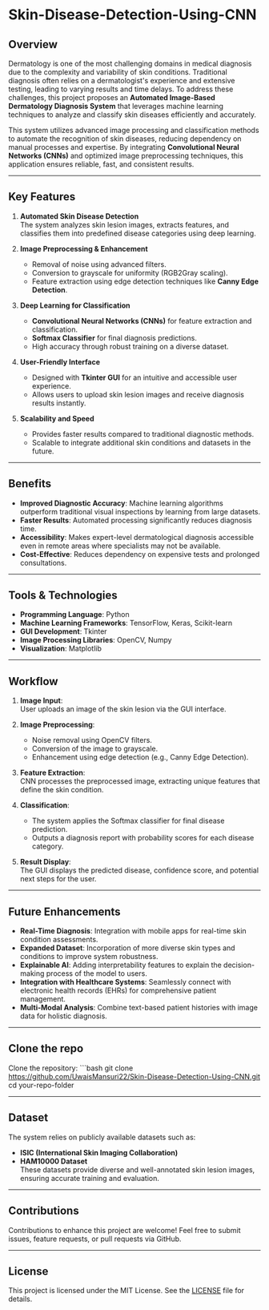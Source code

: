 # Skin-Disease-Detection-Using-CNN

## Overview

Dermatology is one of the most challenging domains in medical diagnosis due to the complexity and variability of skin conditions. Traditional diagnosis often relies on a dermatologist's experience and extensive testing, leading to varying results and time delays. To address these challenges, this project proposes an **Automated Image-Based Dermatology Diagnosis System** that leverages machine learning techniques to analyze and classify skin diseases efficiently and accurately.

This system utilizes advanced image processing and classification methods to automate the recognition of skin diseases, reducing dependency on manual processes and expertise. By integrating **Convolutional Neural Networks (CNNs)** and optimized image preprocessing techniques, this application ensures reliable, fast, and consistent results.

---

## Key Features

1. **Automated Skin Disease Detection**  
   The system analyzes skin lesion images, extracts features, and classifies them into predefined disease categories using deep learning.

2. **Image Preprocessing & Enhancement**  
   - Removal of noise using advanced filters.  
   - Conversion to grayscale for uniformity (RGB2Gray scaling).  
   - Feature extraction using edge detection techniques like **Canny Edge Detection**.  

3. **Deep Learning for Classification**  
   - **Convolutional Neural Networks (CNNs)** for feature extraction and classification.  
   - **Softmax Classifier** for final diagnosis predictions.  
   - High accuracy through robust training on a diverse dataset.

4. **User-Friendly Interface**  
   - Designed with **Tkinter GUI** for an intuitive and accessible user experience.  
   - Allows users to upload skin lesion images and receive diagnosis results instantly.

5. **Scalability and Speed**  
   - Provides faster results compared to traditional diagnostic methods.  
   - Scalable to integrate additional skin conditions and datasets in the future.

---

## Benefits

- **Improved Diagnostic Accuracy**: Machine learning algorithms outperform traditional visual inspections by learning from large datasets.  
- **Faster Results**: Automated processing significantly reduces diagnosis time.  
- **Accessibility**: Makes expert-level dermatological diagnosis accessible even in remote areas where specialists may not be available.  
- **Cost-Effective**: Reduces dependency on expensive tests and prolonged consultations.  

---

## Tools & Technologies

- **Programming Language**: Python  
- **Machine Learning Frameworks**: TensorFlow, Keras, Scikit-learn  
- **GUI Development**: Tkinter  
- **Image Processing Libraries**: OpenCV, Numpy  
- **Visualization**: Matplotlib  

---

## Workflow

1. **Image Input**:  
   User uploads an image of the skin lesion via the GUI interface.

2. **Image Preprocessing**:  
   - Noise removal using OpenCV filters.  
   - Conversion of the image to grayscale.  
   - Enhancement using edge detection (e.g., Canny Edge Detection).  

3. **Feature Extraction**:  
   CNN processes the preprocessed image, extracting unique features that define the skin condition.

4. **Classification**:  
   - The system applies the Softmax classifier for final disease prediction.  
   - Outputs a diagnosis report with probability scores for each disease category.

5. **Result Display**:  
   The GUI displays the predicted disease, confidence score, and potential next steps for the user.

---

## Future Enhancements

- **Real-Time Diagnosis**: Integration with mobile apps for real-time skin condition assessments.  
- **Expanded Dataset**: Incorporation of more diverse skin types and conditions to improve system robustness.  
- **Explainable AI**: Adding interpretability features to explain the decision-making process of the model to users.  
- **Integration with Healthcare Systems**: Seamlessly connect with electronic health records (EHRs) for comprehensive patient management.  
- **Multi-Modal Analysis**: Combine text-based patient histories with image data for holistic diagnosis.  

---

## Clone the repo

Clone the repository:
      ```bash
      git clone https://github.com/UwaisMansuri22/Skin-Disease-Detection-Using-CNN.git
      cd your-repo-folder

---

## Dataset

The system relies on publicly available datasets such as:  
- **ISIC (International Skin Imaging Collaboration)**  
- **HAM10000 Dataset**  
These datasets provide diverse and well-annotated skin lesion images, ensuring accurate training and evaluation.

---

## Contributions

Contributions to enhance this project are welcome! Feel free to submit issues, feature requests, or pull requests via GitHub.

---

## License

This project is licensed under the MIT License. See the [LICENSE](LICENSE) file for details.